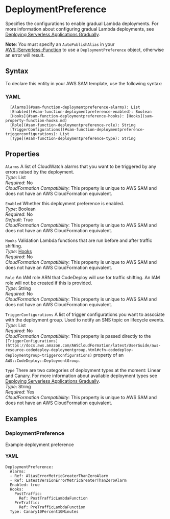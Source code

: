 # DeploymentPreference<a name="sam-property-function-deploymentpreference"></a>

Specifies the configurations to enable gradual Lambda deployments\. For more information about configuring gradual Lambda deployments, see [Deploying Serverless Applications Gradually](automating-updates-to-serverless-apps.md)\.

**Note**: You must specify an `AutoPublishAlias` in your [AWS::Serverless::Function](sam-resource-function.md) to use a `DeploymentPreference` object, otherwise an error will result\.

## Syntax<a name="sam-property-function-deploymentpreference-syntax"></a>

To declare this entity in your AWS SAM template, use the following syntax:

### YAML<a name="sam-property-function-deploymentpreference-syntax.yaml"></a>

```
  [Alarms](#sam-function-deploymentpreference-alarms): List
  [Enabled](#sam-function-deploymentpreference-enabled): Boolean
  [Hooks](#sam-function-deploymentpreference-hooks): [Hooks](sam-property-function-hooks.md)
  [Role](#sam-function-deploymentpreference-role): String
  [TriggerConfigurations](#sam-function-deploymentpreference-triggerconfigurations): List
  [Type](#sam-function-deploymentpreference-type): String
```

## Properties<a name="sam-property-function-deploymentpreference-properties"></a>

 `Alarms`   <a name="sam-function-deploymentpreference-alarms"></a>
A list of CloudWatch alarms that you want to be triggered by any errors raised by the deployment\.  
*Type*: List  
*Required*: No  
*CloudFormation Compatibility*: This property is unique to AWS SAM and does not have an AWS CloudFormation equivalent\.

 `Enabled`   <a name="sam-function-deploymentpreference-enabled"></a>
Whether this deployment preference is enabled\.  
*Type*: Boolean  
*Required*: No  
*Default*: True  
*CloudFormation Compatibility*: This property is unique to AWS SAM and does not have an AWS CloudFormation equivalent\.

 `Hooks`   <a name="sam-function-deploymentpreference-hooks"></a>
Validation Lambda functions that are run before and after traffic shifting\.  
*Type*: [Hooks](sam-property-function-hooks.md)  
*Required*: No  
*CloudFormation Compatibility*: This property is unique to AWS SAM and does not have an AWS CloudFormation equivalent\.

 `Role`   <a name="sam-function-deploymentpreference-role"></a>
An IAM role ARN that CodeDeploy will use for traffic shifting\. An IAM role will not be created if this is provided\.  
*Type*: String  
*Required*: No  
*CloudFormation Compatibility*: This property is unique to AWS SAM and does not have an AWS CloudFormation equivalent\.

 `TriggerConfigurations`   <a name="sam-function-deploymentpreference-triggerconfigurations"></a>
A list of trigger configurations you want to associate with the deployment group\. Used to notify an SNS topic on lifecycle events\.  
*Type*: List  
*Required*: No  
*CloudFormation Compatibility*: This property is passed directly to the `[TriggerConfigurations](https://docs.aws.amazon.com/AWSCloudFormation/latest/UserGuide/aws-resource-codedeploy-deploymentgroup.html#cfn-codedeploy-deploymentgroup-triggerconfigurations)` property of an `AWS::CodeDeploy::DeploymentGroup`\.

 `Type`   <a name="sam-function-deploymentpreference-type"></a>
There are two categories of deployment types at the moment: Linear and Canary\. For more information about available deployment types see [Deploying Serverless Applications Gradually](automating-updates-to-serverless-apps.md)\.  
*Type*: String  
*Required*: Yes  
*CloudFormation Compatibility*: This property is unique to AWS SAM and does not have an AWS CloudFormation equivalent\.

## Examples<a name="sam-property-function-deploymentpreference--examples"></a>

### DeploymentPreference<a name="sam-property-function-deploymentpreference--examples--deploymentpreference"></a>

Example deployment preference

#### YAML<a name="sam-property-function-deploymentpreference--examples--deploymentpreference--yaml"></a>

```
DeploymentPreference:
  Alarms:
  - Ref: AliasErrorMetricGreaterThanZeroAlarm
  - Ref: LatestVersionErrorMetricGreaterThanZeroAlarm
  Enabled: true
  Hooks:
    PostTraffic:
      Ref: PostTrafficLambdaFunction
    PreTraffic:
      Ref: PreTrafficLambdaFunction
  Type: Canary10Percent10Minutes
```